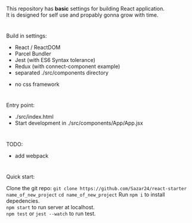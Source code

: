 This repository has  **basic** settings for building React application.  
It is designed for self use and propably gonna grow with time.
#
Build in settings:
- React / ReactDOM
- Parcel Bundler
- Jest (with ES6 Syntax tolerance)
- Redux (with connect-component example)
- separated ./src/components directory

+ no css framework   

# 
Entry point:
- ./src/index.html
- Start development in ./src/components/App/App.jsx

# 
TODO:
+ add webpack 

#
Quick start:  

Clone the git repo: `git clone https://github.com/Sazar24/react-starter name_of_new_project`
`cd name_of_new_project`
Run `npm i` to install depedencies.  
`npm start` to run server at localhost.  
`npm test` or `jest --watch` to run test.

